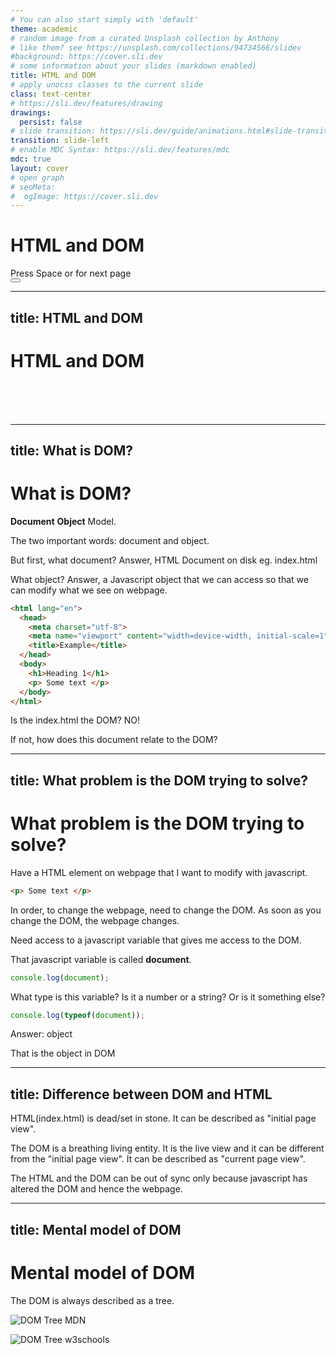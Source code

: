 ```yaml
---
# You can also start simply with 'default'
theme: academic
# random image from a curated Unsplash collection by Anthony
# like them? see https://unsplash.com/collections/94734566/slidev
#background: https://cover.sli.dev
# some information about your slides (markdown enabled)
title: HTML and DOM
# apply unocss classes to the current slide
class: text-center
# https://sli.dev/features/drawing
drawings:
  persist: false
# slide transition: https://sli.dev/guide/animations.html#slide-transitions
transition: slide-left
# enable MDC Syntax: https://sli.dev/features/mdc
mdc: true
layout: cover
# open graph
# seoMeta:
#  ogImage: https://cover.sli.dev
---
```


# HTML and DOM



<div @click="$slidev.nav.next" class="mt-12 py-1" hover:bg="white op-10">
  Press Space or <carbon:arrow-right /> for next page 
</div>

<div class="abs-br m-6 text-xl">
  <button @click="$slidev.nav.openInEditor()" title="Open in Editor" class="slidev-icon-btn">
    <carbon:edit />
  </button>
  <a href="https://mohankumargupta.github.io/javascriptcourse" target="_blank" class="slidev-icon-btn">
    <carbon:logo-github />
  </a>
</div>

<!--
The last comment block of each slide will be treated as slide notes. It will be visible and editable in Presenter Mode along with the slide. [Read more in the docs](https://sli.dev/guide/syntax.html#notes)
-->

---
title: HTML and DOM
---

# HTML and DOM

<br><br><br>

<Youtube id="J-02VNxE7lE" />


---
title: What is DOM?
---

# What is DOM?

**Document** **Object** Model.

The two important words: document and object.



But first, what document? Answer, HTML Document on disk eg. index.html

What object? Answer, a Javascript object that we can access so that we can modify what we see on webpage.

```html
<html lang="en">
  <head>
    <meta charset="utf-8">
    <meta name="viewport" content="width=device-width, initial-scale=1">
    <title>Example</title>
  </head>
  <body>
    <h1>Heading 1</h1>
    <p> Some text </p>
  </body>
</html>
```

Is the index.html the DOM? NO!

If not, how does this document relate to the DOM?


---
title: What problem is the DOM trying to solve?
---

# What problem is the DOM trying to solve?

Have a HTML element on webpage that I want to modify with javascript. 

```html
<p> Some text </p>
```

In order, to change the webpage, need to change the DOM. As soon as you change the DOM, the webpage changes.

Need access to a javascript variable that gives me access to the DOM.

That javascript variable is called **document**.

```js
console.log(document);
```

What type is this variable? 
Is it a number or a string?
Or is it something else?

```js
console.log(typeof(document));
```

Answer: object

That is the object in DOM


---
title: Difference between DOM and HTML
---

HTML(index.html) is dead/set in stone. It can be described as "initial page view".

The DOM is a breathing living entity. It is the live view and it can be different from the "initial page view". It can be described as "current page view".

The HTML and the DOM can be out of sync only because javascript has altered the DOM and hence the webpage.

---
title: Mental model of DOM
---

# Mental model of DOM

The DOM is always described as a tree.

![DOM Tree MDN](https://developer.mozilla.org/en-US/docs/Web/API/Document_Object_Model/Using_the_Document_Object_Model/using_the_w3c_dom_level_1_core-doctree.jpg)

![DOM Tree w3schools](https://www.w3schools.com/js/pic_htmltree.gif)



